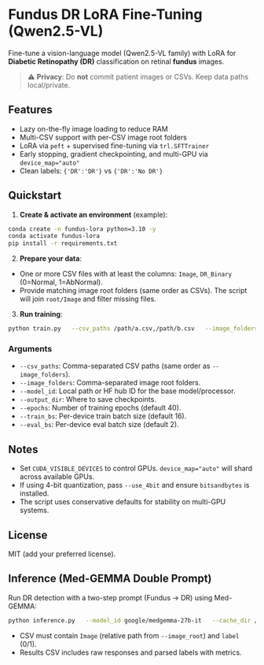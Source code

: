 # Fundus DR LoRA Fine-Tuning (Qwen2.5-VL)

Fine-tune a vision-language model (Qwen2.5-VL family) with LoRA for **Diabetic Retinopathy (DR)** classification on retinal **fundus** images.

> ⚠️ **Privacy**: Do **not** commit patient images or CSVs. Keep data paths local/private.

## Features
- Lazy on-the-fly image loading to reduce RAM
- Multi-CSV support with per-CSV image root folders
- LoRA via `peft` + supervised fine-tuning via `trl.SFTTrainer`
- Early stopping, gradient checkpointing, and multi-GPU via `device_map="auto"`
- Clean labels: `{'DR':'DR'}` vs `{'DR':'No DR'}`

## Quickstart

1. **Create & activate an environment** (example):
```bash
conda create -n fundus-lora python=3.10 -y
conda activate fundus-lora
pip install -r requirements.txt
```

2. **Prepare your data**:
- One or more CSV files with at least the columns: `Image`, `DR_Binary` (0=Normal, 1=AbNormal).
- Provide matching image root folders (same order as CSVs). The script will join `root/Image` and filter missing files.

3. **Run training**:
```bash
python train.py   --csv_paths /path/a.csv,/path/b.csv   --image_folders /root_a,/root_b   --model_id /path/to/qwen2.5-vl-or-lingshu-32b   --output_dir ./outputs/fundus_lora_qwen   --epochs 40   --train_bs 16   --eval_bs 2
```

### Arguments
- `--csv_paths`: Comma-separated CSV paths (same order as `--image_folders`).
- `--image_folders`: Comma-separated image root folders.
- `--model_id`: Local path or HF hub ID for the base model/processor.
- `--output_dir`: Where to save checkpoints.
- `--epochs`: Number of training epochs (default 40).
- `--train_bs`: Per-device train batch size (default 16).
- `--eval_bs`: Per-device eval batch size (default 2).

## Notes
- Set `CUDA_VISIBLE_DEVICES` to control GPUs. `device_map="auto"` will shard across available GPUs.
- If using 4-bit quantization, pass `--use_4bit` and ensure `bitsandbytes` is installed.
- The script uses conservative defaults for stability on multi-GPU systems.

## License
MIT (add your preferred license).
## Inference (Med-GEMMA Double Prompt)

Run DR detection with a two-step prompt (Fundus -> DR) using Med-GEMMA:

```bash
python inference.py   --model_id google/medgemma-27b-it   --cache_dir /path/to/.cache   --local_files_only   --image_root /data/ClinicalTrial   --ground_truth_csv /data/TestCT6-26_new.csv   --output_csv ./outputs/Local_fundus_MedGemma27_doubleprompt.csv   --apply_clahe --clahe_cliplimit 1.0 --clahe_tilesize 8   --max_new_tokens 100 --temperature 0.3
```
- CSV must contain `Image` (relative path from `--image_root`) and `label` (0/1).
- Results CSV includes raw responses and parsed labels with metrics.
